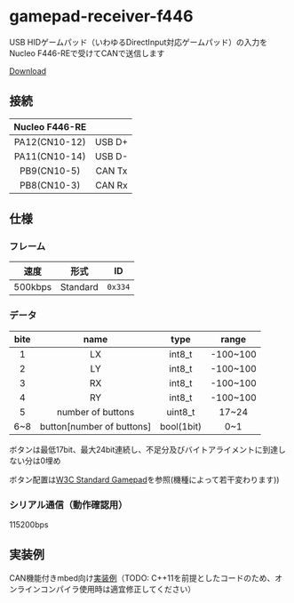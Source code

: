 # gamepad-receiver-f446
USB HIDゲームパッド（いわゆるDirectInput対応ゲームパッド）の入力をNucleo F446-REで受けてCANで送信します

[Download](https://github.com/KeioRoboticsAssociation/gamepad-receiver-f446/releases)

## 接続
|Nucleo F446-RE|      |
|:------------:|:----:|
|PA12(CN10-12) |USB D+|
|PA11(CN10-14) |USB D-|
|PB9(CN10-5)   |CAN Tx|
|PB8(CN10-3)   |CAN Rx|

## 仕様
### フレーム
|速度|形式|ID|
|:-----:|:------:|:-----:|
|500kbps|Standard|`0x334`|

### データ
|bite|name|type  |range   |
|:--:|:--:|:----:|:------:|
|1   |LX  |int8_t|-100~100|
|2   |LY  |int8_t|-100~100|
|3   |RX  |int8_t|-100~100|
|4   |RY  |int8_t|-100~100|
|5   |number of buttons|uint8_t|17~24|
|6~8 |button[number of buttons]|bool(1bit)|0~1|

ボタンは最低17bit、最大24bit連続し、不足分及びバイトアライメントに到達しない分は0埋め

ボタン配置は[W3C Standard Gamepad](https://w3c.github.io/gamepad/#remapping)を参照(機種によって若干変わります))

### シリアル通信（動作確認用）
115200bps

## 実装例
CAN機能付きmbed向け[実装例](example)（TODO: C++11を前提としたコードのため、オンラインコンパイラ使用時は適宜修正してください）
